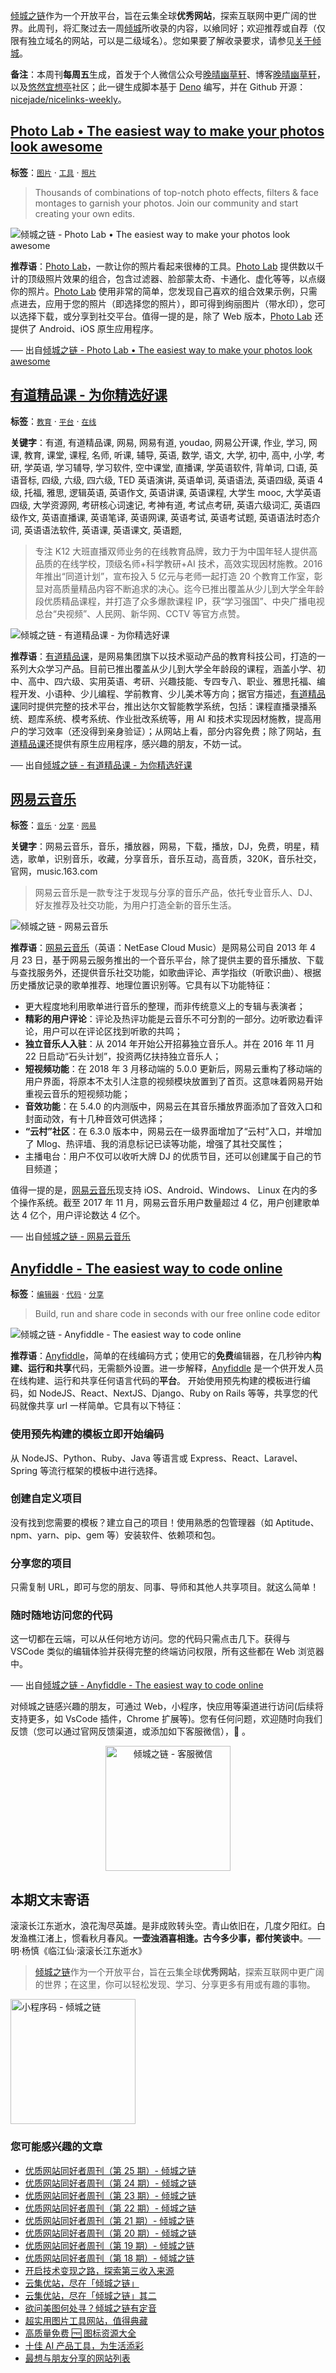 [倾城之链](https://nicelinks.site/?utm_source=weekly)作为一个开放平台，旨在云集全球**优秀网站**，探索互联网中更广阔的世界。此周刊，将汇聚过去一周[倾城](https://nicelinks.site/?utm_source=weekly)所收录的内容，以飨同好；欢迎推荐或自荐（仅限有独立域名的网站，可以是二级域名）。您如果要了解收录要求，请参见[关于倾城](https://nicelinks.site/about?utm_source=weekly)。

**备注**：本周刊**每周五**生成，首发于个人微信公众号[晚晴幽草轩](https://mp.weixin.qq.com/mp/appmsgalbum?__biz=MzI5MDIwMzM2Mg==&action=getalbum&album_id=1530765143352082433&scene=173&from_msgid=2650641087&from_itemidx=1&count=3#wechat_redirect)、博客[晚晴幽草轩](https://www.jeffjade.com)，以及[悠然宜想亭](https://forum.lovejade.cn/)社区；此一键生成脚本基于 [Deno](https://nicelinks.site/post/602d30aad099ff5688618591) 编写，并在 Github 开源：[nicejade/nicelinks-weekly](https://github.com/nicejade/nicelinks-weekly)。

## [Photo Lab • The easiest way to make your photos look awesome](https://nicelinks.site/post/61137520c4382e0655022155)

**标签**：[`图片`](https://nicelinks.site/tags/图片) · [`工具`](https://nicelinks.site/tags/工具) · [`照片`](https://nicelinks.site/tags/照片)

> Thousands of combinations of top-notch photo effects, filters & face montages to garnish your photos. Join our community and start creating your own edits.

![倾城之链 - Photo Lab • The easiest way to make your photos look awesome](https://nicelinks.oss-cn-shenzhen.aliyuncs.com/photolab.me.png?x-oss-process=style/png2jpg)

**推荐语**：[Photo Lab](https://photolab.me/)，一款让你的照片看起来很棒的工具。[Photo Lab](https://photolab.me/) 提供数以千计的顶级照片效果的组合，包含过滤器、脸部蒙太奇、卡通化、虚化等等，以点缀你的照片。[Photo Lab](https://photolab.me/) 使用非常的简单，您发现自己喜欢的组合效果示例，只需点进去，应用于您的照片（即选择您的照片），即可得到绚丽图片（带水印），您可以选择下载，或分享到社交平台。值得一提的是，除了 Web 版本，[Photo Lab](https://photolab.me/) 还提供了 Android、iOS 原生应用程序。

── 出自[倾城之链 - Photo Lab • The easiest way to make your photos look awesome](https://nicelinks.site/post/61137520c4382e0655022155)

## [有道精品课 - 为你精选好课](https://nicelinks.site/post/61151af2c4382e0655022159)

**标签**：[`教育`](https://nicelinks.site/tags/教育) · [`平台`](https://nicelinks.site/tags/平台) · [`在线`](https://nicelinks.site/tags/在线)

**关键字**：有道, 有道精品课, 网易, 网易有道, youdao, 网易公开课, 作业, 学习, 网课, 教育, 课堂, 课程, 名师, 听课, 辅导, 英语, 数学, 语文, 大学, 初中, 高中, 小学, 考研, 学英语, 学习辅导, 学习软件, 空中课堂, 直播课, 学英语软件, 背单词, 口语, 英语音标, 四级, 六级, 四六级, TED 英语演讲, 英语单词, 英语语法, 英语四级, 英语 4 级, 托福, 雅思, 逻辑英语, 英语作文, 英语讲课, 英语课程, 大学生 mooc, 大学英语四级, 大学资源网, 考研核心词速记, 考神有道, 考试点考研, 英语六级词汇, 英语四级作文, 英语直播课, 英语笔译, 英语网课, 英语考试, 英语考试题, 英语语法时态介词, 英语语法软件, 英语课, 英语课文, 英语题,

> 专注 K12 大班直播双师业务的在线教育品牌，致力于为中国年轻人提供高品质的在线学校，顶级名师+科学教研+AI 技术，高效实现因材施教。2016 年推出“同道计划”，宣布投入 5 亿元与老师一起打造 20 个教育工作室，彰显对高质量精品内容不断追求的决心。迄今已推出覆盖从少儿到大学全年龄段优质精品课程，并打造了众多爆款课程 IP，获“学习强国”、中央广播电视总台“央视频”、人民网、新华网、CCTV 等官方点赞。

![倾城之链 - 有道精品课 - 为你精选好课](https://nicelinks.oss-cn-shenzhen.aliyuncs.com/ke.youdao.com.png?x-oss-process=style/png2jpg)

**推荐语**：[有道精品课](https://ke.youdao.com/)，是网易集团旗下以技术驱动产品的教育科技公司，打造的一系列大众学习产品。目前已推出覆盖从少儿到大学全年龄段的课程，涵盖小学、初中、高中、四六级、实用英语、考研、兴趣技能、专四专八、职业、雅思托福、编程开发、小语种、少儿编程、学前教育、少儿美术等方向；据官方描述，[有道精品课](https://ke.youdao.com/)同时提供完整的技术平台，推出达尔文智能教学系统，包括：课程直播录播系统、题库系统、模考系统、作业批改系统等，用 AI 和技术实现因材施教，提高用户的学习效率（还没得到亲身验证）；从网站上看，部分内容免费；除了网站，[有道精品课](https://ke.youdao.com/)还提供有原生应用程序，感兴趣的朋友，不妨一试。

── 出自[倾城之链 - 有道精品课 - 为你精选好课](https://nicelinks.site/post/61151af2c4382e0655022159)

## [网易云音乐](https://nicelinks.site/post/6113b4b0c4382e0655022157)

**标签**：[`音乐`](https://nicelinks.site/tags/音乐) · [`分享`](https://nicelinks.site/tags/分享) · [`网易`](https://nicelinks.site/tags/网易)

**关键字**：网易云音乐，音乐，播放器，网易，下载，播放，DJ，免费，明星，精选，歌单，识别音乐，收藏，分享音乐，音乐互动，高音质，320K，音乐社交，官网，music.163.com

> 网易云音乐是一款专注于发现与分享的音乐产品，依托专业音乐人、DJ、好友推荐及社交功能，为用户打造全新的音乐生活。

![倾城之链 - 网易云音乐](https://nicelinks.oss-cn-shenzhen.aliyuncs.com/music.163.com.png?x-oss-process=style/png2jpg)

**推荐语**：[网易云音乐](https://music.163.com/)（英语：NetEase Cloud Music）是网易公司自 2013 年 4 月 23 日，基于网易云服务推出的一个音乐平台，除了提供主要的音乐播放、下载与查找服务外，还提供音乐社交功能，如歌曲评论、声学指纹（听歌识曲）、根据历史播放记录的歌单推荐、地理位置识别等。它具有以下功能特征：

- 更大程度地利用歌单进行音乐的整理，而非传统意义上的专辑与表演者；
- **精彩的用户评论**：评论及热评功能是云音乐不可分割的一部分。边听歌边看评论，用户可以在评论区找到听歌的共鸣；
- **独立音乐人入驻**：从 2014 年开始公开招募独立音乐人。并在 2016 年 11 月 22 日启动“石头计划”，投资两亿扶持独立音乐人；
- **短视频功能**：在 2018 年 3 月移动端的 5.0.0 更新后，网易云重构了移动端的用户界面，将原本不太引人注意的视频模块放置到了首页。这意味着网易开始重视云音乐的短视频功能；
- **音效功能**：在 5.4.0 的内测版中，网易云在其音乐播放界面添加了音效入口和封面动效，有十几种音效可供选择；
- **“云村”社区**：在 6.3.0 版本中，网易云在一级界面增加了“云村”入口，并增加了 Mlog、热评墙、我的消息标记已读等功能，增强了其社交属性；
- 主播电台：用户不仅可以收听大牌 DJ 的优质节目，还可以创建属于自己的节目频道；

值得一提的是，[网易云音乐](https://music.163.com/)现支持 iOS、Android、Windows、 Linux 在内的多个操作系统。截至 2017 年 11 月，网易云音乐用户数量超过 4 亿，用户创建歌单达 4 亿个，用户评论数达 4 亿个。

── 出自[倾城之链 - 网易云音乐](https://nicelinks.site/post/6113b4b0c4382e0655022157)

## [Anyfiddle - The easiest way to code online](https://nicelinks.site/post/6113477dc4382e0655022153)

**标签**：[`编辑器`](https://nicelinks.site/tags/编辑器) · [`代码`](https://nicelinks.site/tags/代码) · [`分享`](https://nicelinks.site/tags/分享)

> Build, run and share code in seconds with our free online code editor

![倾城之链 - Anyfiddle - The easiest way to code online](https://nicelinks.oss-cn-shenzhen.aliyuncs.com/www.anyfiddle.com.png?x-oss-process=style/png2jpg)

**推荐语**：[Anyfiddle](https://www.anyfiddle.com/)，简单的在线编码方式；使用它的**免费**编辑器，在几秒钟内**构建、运行和共享**代码，无需额外设置。进一步解释，[Anyfiddle](https://www.anyfiddle.com/) 是一个供开发人员在线构建、运行和共享任何语言代码的**平台**。 开始使用预先构建的模板进行编码，如 NodeJS、React、NextJS、Django、Ruby on Rails 等等，共享您的代码就像共享 url 一样简单。它具有以下特征：

### 使用预先构建的模板立即开始编码

从 NodeJS、Python、Ruby、Java 等语言或 Express、React、Laravel、Spring 等流行框架的模板中进行选择。

### 创建自定义项目

没有找到您需要的模板？建立自己的项目！使用熟悉的包管理器（如 Aptitude、npm、yarn、pip、gem 等）安装软件、依赖项和包。

### 分享您的项目

只需复制 URL，即可与您的朋友、同事、导师和其他人共享项目。就这么简单！

### 随时随地访问您的代码

这一切都在云端，可以从任何地方访问。您的代码只需点击几下。获得与 VSCode 类似的编辑体验并获得完整的终端访问权限，所有这些都在 Web 浏览器中。

── 出自[倾城之链 - Anyfiddle - The easiest way to code online](https://nicelinks.site/post/6113477dc4382e0655022153)

对倾城之链感兴趣的朋友，可通过 Web，小程序，快应用等渠道进行访问(后续将支持更多，如 VsCode 插件，Chrome 扩展等)。您有任何问题，欢迎随时向我们反馈（您可以通过官网反馈渠道，或添加如下客服微信），🤲 。

<div align="center"><img src="https://image.nicelinks.site/%E5%80%BE%E5%9F%8E%E4%B9%8B%E9%93%BE-%E5%BE%AE%E4%BF%A1-mini.jpeg" style="width: 200px;min-width: 200px;" alt="倾城之链 - 客服微信"></div>

## 本期文末寄语

滚滚长江东逝水，浪花淘尽英雄。是非成败转头空。青山依旧在，几度夕阳红。白发渔樵江渚上，惯看秋月春风。**一壶浊酒喜相逢。古今多少事，都付笑谈中**。── 明·杨慎《临江仙·滚滚长江东逝水》

> [倾城之链](https://nicelinks.site/?utm_source=weekly)作为一个开放平台，旨在云集全球**优秀网站**，探索互联网中更广阔的世界；在这里，你可以轻松发现、学习、分享更多有用或有趣的事物。

<img src="https://image.nicelinks.site/nicelinks-miniprogram-code.jpeg?imageView2/1/w/300/h/300/interlace/1/ignore-error/1" style="width: 200px;min-width: 200px;" alt="小程序码 - 倾城之链"/>

### 您可能感兴趣的文章

- [优质网站同好者周刊（第 25 期）- 倾城之链](https://www.jeffjade.com/2021/08/05/211-nicelinks-weekly-025/)
- [优质网站同好者周刊（第 24 期）- 倾城之链](https://www.jeffjade.com/2021/07/29/210-nicelinks-weekly-024/)
- [优质网站同好者周刊（第 23 期）- 倾城之链](https://www.jeffjade.com/2021/07/23/209-nicelinks-weekly-023/)
- [优质网站同好者周刊（第 22 期）- 倾城之链](https://www.jeffjade.com/2021/07/08/207-nicelinks-weekly-021/)
- [优质网站同好者周刊（第 21 期）- 倾城之链](https://www.jeffjade.com/2021/07/08/207-nicelinks-weekly-021/)
- [优质网站同好者周刊（第 20 期）- 倾城之链](https://www.jeffjade.com/2021/07/01/206-nicelinks-weekly-020/)
- [优质网站同好者周刊（第 19 期）- 倾城之链](https://www.jeffjade.com/2021/06/24/205-nicelinks-weekly-019/)
- [优质网站同好者周刊（第 18 期）- 倾城之链](https://www.jeffjade.com/2021/06/17/204-nicelinks-weekly-018/)
- [开启技术变现之路，探索第三收入来源](https://www.jeffjade.com/2020/11/17/173-talk-about-nice-links/)
- [云集优站，尽在「倾城之链」](https://www.jeffjade.com/2017/12/31/136-talk-about-nicelinks-site/)
- [云集优站，尽在「倾城之链」其二](https://www.jeffjade.com/2018/12/23/146-talk-about-nice-links/)
- [欲问美图何处寻？倾城之链有定音](https://www.jeffjade.com/2019/02/17/151-aweome-beautiful-picture-website-list/ "欲问美图何处寻？倾城之链有定音")
- [超实用图片工具网站，值得典藏](https://www.jeffjade.com/2020/07/27/165-aweome-picture-tool-website-list/)
- [高质量免费 🆓 图标资源大全](https://www.jeffjade.com/2020/09/11/169-high-quality-free-icon-resource-collection/)
- [十佳 AI 产品工具，为生活添彩](https://www.jeffjade.com/2020/09/23/170-list-of-top-20-ai-product-tools/)
- [最想与朋友分享的网站列表](https://www.jeffjade.com/2020/09/01/168-list-of-websites-i-most-want-to-share-with-my-friends/)
